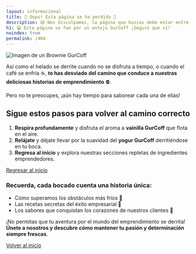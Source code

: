 ```yaml
---
layout: informacional
title: 🚫 Oops! Esta página se ha perdido 🤔
description: 😅 Nos disculpamos, la página que buscas debe estar entre toppins. 🤩 ¡No te preocupes, podemos ayudarte a encontrar la correcta!
h1: 😁 Esta página se fue por un antojo GurCoff ¡Seguro que sí!
noindex: true
permalink: /404
---
```

![Imagen de un Brownie GurCoff]({{'img/brownie-gurcoff.webp'|relative_url}} "Brownie GurCoff")

Así como el helado se derrite cuando no se disfruta a tiempo, o cuando el café se enfría ☕, **te has desviado del camino que conduce a nuestras deliciosas historias de emprendimiento** ⛔.

Pero no te preocupes, ¡aún hay tiempo para saborear cada una de ellas!

## Sigue estos pasos para volver al camino correcto

1. **Respira profundamente** y disfruta el aroma a **vainilla GurCoff** que flota en el aire.
2. **Relájate** y déjate llevar por la suavidad del **yogur GurCoff** derritiéndose en tu boca.
3. **Regresa al inicio** y explora nuestras secciones repletas de ingredientes emprendedores.

[Regresar al inicio](/ "Página de inicio")

### Recuerda, cada bocado cuenta una historia única:

- Cómo superamos los obstáculos más fríos 🧊
- Las recetas secretas del éxito empresarial 🍨
- Los sabores que conquistan los corazones de nuestros clientes 💖

¡No permitas que tu aventura por el mundo del emprendimiento se derrita! **Únete a nosotros y descubre cómo mantener tu pasión y determinación siempre frescas**.

[Volver al inicio](/)
